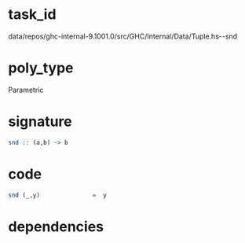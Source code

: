 
# task_id
data/repos/ghc-internal-9.1001.0/src/GHC/Internal/Data/Tuple.hs--snd

# poly_type
Parametric

# signature
```haskell
snd :: (a,b) -> b
```   

# code
```haskell
snd (_,y)               =  y
```

# dependencies
